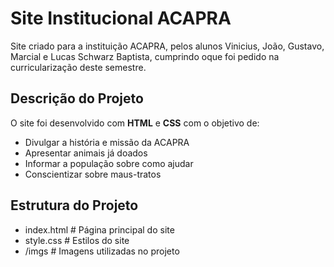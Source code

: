 #  Site Institucional ACAPRA

Site criado para a instituição ACAPRA, pelos alunos Vinicius, João, Gustavo, Marcial e Lucas Schwarz Baptista, cumprindo oque foi pedido na curricularização deste semestre.

##  Descrição do Projeto
O site foi desenvolvido com **HTML** e **CSS** com o objetivo de:
- Divulgar a história e missão da ACAPRA
- Apresentar animais já doados
- Informar a população sobre como ajudar
- Conscientizar sobre maus-tratos

##  Estrutura do Projeto
- index.html # Página principal do site
- style.css # Estilos do site
- /imgs # Imagens utilizadas no projeto
